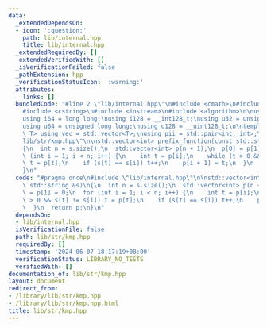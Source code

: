 ```yaml
---
data:
  _extendedDependsOn:
  - icon: ':question:'
    path: lib/internal.hpp
    title: lib/internal.hpp
  _extendedRequiredBy: []
  _extendedVerifiedWith: []
  _isVerificationFailed: false
  _pathExtension: hpp
  _verificationStatusIcon: ':warning:'
  attributes:
    links: []
  bundledCode: "#line 2 \"lib/internal.hpp\"\n#include <cmath>\n#include <vector>\n\
    #include <cstring>\n#include <iostream>\n#include <algorithm>\n\nusing i32 = int;\n\
    using i64 = long long;\nusing i128 = __int128_t;\nusing u32 = unsigned int;\n\
    using u64 = unsigned long long;\nusing u128 = __uint128_t;\n\ntemplate<typename\
    \ T> using vec = std::vector<T>;\nusing pii = std::pair<int, int>;\n#line 3 \"\
    lib/str/kmp.hpp\"\n\nstd::vector<int> prefix_function(const std::string &s)\n\
    {\n  int n = s.size();\n  std::vector<int> p(n + 1);\n  p[0] = p[1] = 0;\n  for\
    \ (int i = 1; i < n; i++) {\n    int t = p[i];\n    while (t > 0 && s[t] != s[i])\
    \ t = p[t];\n    if (s[t] == s[i]) t++;\n    p[i + 1] = t;\n  }\n  return p;\n\
    }\n"
  code: "#pragma once\n#include \"lib/internal.hpp\"\n\nstd::vector<int> prefix_function(const\
    \ std::string &s)\n{\n  int n = s.size();\n  std::vector<int> p(n + 1);\n  p[0]\
    \ = p[1] = 0;\n  for (int i = 1; i < n; i++) {\n    int t = p[i];\n    while (t\
    \ > 0 && s[t] != s[i]) t = p[t];\n    if (s[t] == s[i]) t++;\n    p[i + 1] = t;\n\
    \  }\n  return p;\n}\n"
  dependsOn:
  - lib/internal.hpp
  isVerificationFile: false
  path: lib/str/kmp.hpp
  requiredBy: []
  timestamp: '2024-06-07 18:17:19+08:00'
  verificationStatus: LIBRARY_NO_TESTS
  verifiedWith: []
documentation_of: lib/str/kmp.hpp
layout: document
redirect_from:
- /library/lib/str/kmp.hpp
- /library/lib/str/kmp.hpp.html
title: lib/str/kmp.hpp
---
```

